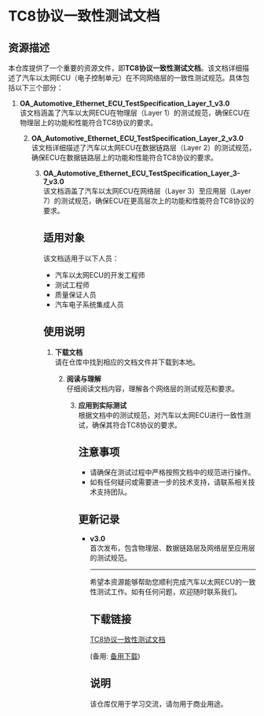 # TC8协议一致性测试文档

## 资源描述

本仓库提供了一个重要的资源文件，即**TC8协议一致性测试文档**。该文档详细描述了汽车以太网ECU（电子控制单元）在不同网络层的一致性测试规范。具体包括以下三个部分：

1. **OA_Automotive_Ethernet_ECU_TestSpecification_Layer_1_v3.0**  
   该文档涵盖了汽车以太网ECU在物理层（Layer 1）的测试规范，确保ECU在物理层上的功能和性能符合TC8协议的要求。

   2. **OA_Automotive_Ethernet_ECU_TestSpecification_Layer_2_v3.0**  
      该文档详细描述了汽车以太网ECU在数据链路层（Layer 2）的测试规范，确保ECU在数据链路层上的功能和性能符合TC8协议的要求。

      3. **OA_Automotive_Ethernet_ECU_TestSpecification_Layer_3-7_v3.0**  
         该文档涵盖了汽车以太网ECU在网络层（Layer 3）至应用层（Layer 7）的测试规范，确保ECU在更高层次上的功能和性能符合TC8协议的要求。

         ## 适用对象

         该文档适用于以下人员：

         - 汽车以太网ECU的开发工程师
         - 测试工程师
         - 质量保证人员
         - 汽车电子系统集成人员

         ## 使用说明

         1. **下载文档**  
            请在仓库中找到相应的文档文件并下载到本地。

            2. **阅读与理解**  
               仔细阅读文档内容，理解各个网络层的测试规范和要求。

               3. **应用到实际测试**  
                  根据文档中的测试规范，对汽车以太网ECU进行一致性测试，确保其符合TC8协议的要求。

                  ## 注意事项

                  - 请确保在测试过程中严格按照文档中的规范进行操作。
                  - 如有任何疑问或需要进一步的技术支持，请联系相关技术支持团队。

                  ## 更新记录

                  - **v3.0**  
                    首次发布，包含物理层、数据链路层及网络层至应用层的测试规范。

                    ---

                    希望本资源能够帮助您顺利完成汽车以太网ECU的一致性测试工作。如有任何问题，欢迎随时联系我们。

                    ## 下载链接
                    [TC8协议一致性测试文档](https://pan.quark.cn/s/0d089fe0c3e4) 

                    (备用: [备用下载](https://pan.baidu.com/s/1TwpiXn7wpDetzS5noRvGIw?pwd=1234))

                    ## 说明

                    该仓库仅用于学习交流，请勿用于商业用途。
